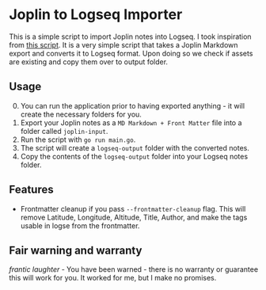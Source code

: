 # Joplin to Logseq Importer

This is a simple script to import Joplin notes into Logseq.
I took inspiration from [this script](https://github.com/htinaunglu/Joplin-to-Logseq-Integrater).
It is a very simple script that takes a Joplin Markdown export and converts it to Logseq format.
Upon doing so we check if assets are existing and copy them over to output folder.

## Usage

0. You can run the application prior to having exported anything - it will create the necessary folders for you.
1. Export your Joplin notes as a `MD Markdown + Front Matter` file into a folder called `joplin-input`.
2. Run the script with `go run main.go`.
3. The script will create a `logseq-output` folder with the converted notes.
4. Copy the contents of the `logseq-output` folder into your Logseq notes folder.

## Features

- Frontmatter cleanup if you pass `--frontmatter-cleanup` flag.
  This will remove Latitude, Longitude, Altitude, Title, Author, and make the tags usable in logse from the frontmatter.

## Fair warning and warranty

*frantic laughter* - You have been warned - there is no warranty or guarantee this will work for you. It worked for me, but I make no promises.